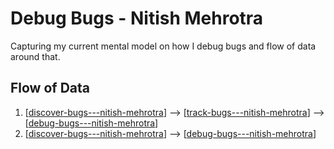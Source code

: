 # Debug Bugs - Nitish Mehrotra

Capturing my current mental model on how I debug bugs and flow of data around that.

## Flow of Data

1. [[discover-bugs---nitish-mehrotra]] --> [[track-bugs---nitish-mehrotra]] --> [[debug-bugs---nitish-mehrotra]]
2. [[discover-bugs---nitish-mehrotra]] --> [[debug-bugs---nitish-mehrotra]]

[//begin]: # "Autogenerated link references for markdown compatibility"
[discover-bugs---nitish-mehrotra]: discover-bugs---nitish-mehrotra "Discover Bugs - Nitish Mehrotra"
[track-bugs---nitish-mehrotra]: track-bugs---nitish-mehrotra "Track Bugs - Nitish Mehrotra"
[debug-bugs---nitish-mehrotra]: debug-bugs---nitish-mehrotra "Debug Bugs - Nitish Mehrotra"
[//end]: # "Autogenerated link references"
